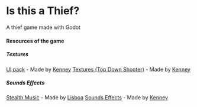 # Is this a Thief?

A thief game made with Godot

#### Resources of the game

##### Textures
[UI pack](https://opengameart.org/content/ui-pack-space-extension "UI pack") - Made by [Kenney](https://opengameart.org/users/kenney "Kenney")
[Textures (Top Down Shooter)](https://opengameart.org/content/topdown-shooter "Textures (Top Down Shooter)") - Made by [Kenney](https://opengameart.org/users/kenney "Kenney")

##### Sounds Effects
[Stealth Music](https://opengameart.org/content/stealth-musichttp:// "Stealth Music") - Made by [Lisboa](https://opengameart.org/users/lisboa "Lisboa")
[Sounds Effects](https://opengameart.org/content/50-rpg-sound-effects "Sounds Effects") - Made by [Kenney](https://opengameart.org/users/kenney "Kenney")